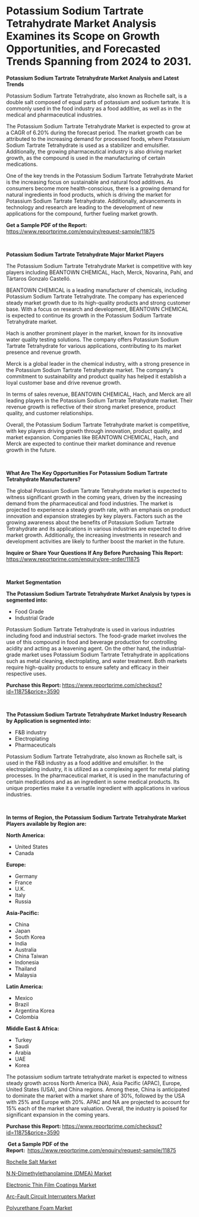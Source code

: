 <p><h1>Potassium Sodium Tartrate Tetrahydrate Market Analysis Examines its Scope on Growth Opportunities, and Forecasted Trends Spanning from 2024 to 2031.</h1></p><p><strong>Potassium Sodium Tartrate Tetrahydrate Market Analysis and Latest Trends</strong></p>
<p><p>Potassium Sodium Tartrate Tetrahydrate, also known as Rochelle salt, is a double salt composed of equal parts of potassium and sodium tartrate. It is commonly used in the food industry as a food additive, as well as in the medical and pharmaceutical industries.</p><p>The Potassium Sodium Tartrate Tetrahydrate Market is expected to grow at a CAGR of 6.20% during the forecast period. The market growth can be attributed to the increasing demand for processed foods, where Potassium Sodium Tartrate Tetrahydrate is used as a stabilizer and emulsifier. Additionally, the growing pharmaceutical industry is also driving market growth, as the compound is used in the manufacturing of certain medications.</p><p>One of the key trends in the Potassium Sodium Tartrate Tetrahydrate Market is the increasing focus on sustainable and natural food additives. As consumers become more health-conscious, there is a growing demand for natural ingredients in food products, which is driving the market for Potassium Sodium Tartrate Tetrahydrate. Additionally, advancements in technology and research are leading to the development of new applications for the compound, further fueling market growth.</p></p>
<p><strong>Get a Sample PDF of the Report:&nbsp;</strong> <a href="https://www.reportprime.com/enquiry/request-sample/11875">https://www.reportprime.com/enquiry/request-sample/11875</a></p>
<p>&nbsp;</p>
<p><strong>Potassium Sodium Tartrate Tetrahydrate Major Market Players</strong></p>
<p><p>The Potassium Sodium Tartrate Tetrahydrate Market is competitive with key players including BEANTOWN CHEMICAL, Hach, Merck, Novarina, Pahí, and Tártaros Gonzalo Castelló. </p><p>BEANTOWN CHEMICAL is a leading manufacturer of chemicals, including Potassium Sodium Tartrate Tetrahydrate. The company has experienced steady market growth due to its high-quality products and strong customer base. With a focus on research and development, BEANTOWN CHEMICAL is expected to continue its growth in the Potassium Sodium Tartrate Tetrahydrate market.</p><p>Hach is another prominent player in the market, known for its innovative water quality testing solutions. The company offers Potassium Sodium Tartrate Tetrahydrate for various applications, contributing to its market presence and revenue growth.</p><p>Merck is a global leader in the chemical industry, with a strong presence in the Potassium Sodium Tartrate Tetrahydrate market. The company's commitment to sustainability and product quality has helped it establish a loyal customer base and drive revenue growth.</p><p>In terms of sales revenue, BEANTOWN CHEMICAL, Hach, and Merck are all leading players in the Potassium Sodium Tartrate Tetrahydrate market. Their revenue growth is reflective of their strong market presence, product quality, and customer relationships.</p><p>Overall, the Potassium Sodium Tartrate Tetrahydrate market is competitive, with key players driving growth through innovation, product quality, and market expansion. Companies like BEANTOWN CHEMICAL, Hach, and Merck are expected to continue their market dominance and revenue growth in the future.</p></p>
<p>&nbsp;</p>
<p><strong>What Are The Key Opportunities For Potassium Sodium Tartrate Tetrahydrate Manufacturers?</strong></p>
<p><p>The global Potassium Sodium Tartrate Tetrahydrate market is expected to witness significant growth in the coming years, driven by the increasing demand from the pharmaceutical and food industries. The market is projected to experience a steady growth rate, with an emphasis on product innovation and expansion strategies by key players. Factors such as the growing awareness about the benefits of Potassium Sodium Tartrate Tetrahydrate and its applications in various industries are expected to drive market growth. Additionally, the increasing investments in research and development activities are likely to further boost the market in the future.</p></p>
<p><strong>Inquire or Share Your Questions If Any Before Purchasing This Report:</strong> <a href="https://www.reportprime.com/enquiry/pre-order/11875">https://www.reportprime.com/enquiry/pre-order/11875</a></p>
<p>&nbsp;</p>
<p><strong>Market Segmentation</strong></p>
<p><strong>The Potassium Sodium Tartrate Tetrahydrate Market Analysis by types is segmented into:</strong></p>
<p><ul><li>Food Grade</li><li>Industrial Grade</li></ul></p>
<p><p>Potassium Sodium Tartrate Tetrahydrate is used in various industries including food and industrial sectors. The food-grade market involves the use of this compound in food and beverage production for controlling acidity and acting as a leavening agent. On the other hand, the industrial-grade market uses Potassium Sodium Tartrate Tetrahydrate in applications such as metal cleaning, electroplating, and water treatment. Both markets require high-quality products to ensure safety and efficacy in their respective uses.</p></p>
<p><strong>Purchase this Report:&nbsp;</strong><a href="https://www.reportprime.com/checkout?id=11875&price=3590">https://www.reportprime.com/checkout?id=11875&price=3590</a></p>
<p>&nbsp;</p>
<p><strong>The Potassium Sodium Tartrate Tetrahydrate Market Industry Research by Application is segmented into:</strong></p>
<p><ul><li>F&B industry</li><li>Electroplating</li><li>Pharmaceuticals</li></ul></p>
<p><p>Potassium Sodium Tartrate Tetrahydrate, also known as Rochelle salt, is used in the F&B industry as a food additive and emulsifier. In the electroplating industry, it is utilized as a complexing agent for metal plating processes. In the pharmaceutical market, it is used in the manufacturing of certain medications and as an ingredient in some medical products. Its unique properties make it a versatile ingredient with applications in various industries.</p></p>
<p>&nbsp;</p>
<p><strong>In terms of Region, the Potassium Sodium Tartrate Tetrahydrate Market Players available by Region are:</strong></p>
<p>
    <p> <strong> North America: </strong>
        <ul>
            <li>United States</li>
            <li>Canada</li>
        </ul>
        </p> 
    <p> <strong> Europe: </strong>
        <ul>
            <li>Germany</li>
            <li>France</li>
            <li>U.K.</li>
            <li>Italy</li>
            <li>Russia</li>
        </ul>
        </p> 
    <p> <strong> Asia-Pacific: </strong>
        <ul>
            <li>China</li>
            <li>Japan</li>
            <li>South Korea</li>
            <li>India</li>
            <li>Australia</li>
            <li>China Taiwan</li>
            <li>Indonesia</li>
            <li>Thailand</li>
            <li>Malaysia</li>
        </ul>
        </p> 
    <p> <strong> Latin America: </strong>
        <ul>
            <li>Mexico</li>
            <li>Brazil</li>
            <li>Argentina Korea</li>
            <li>Colombia</li>
        </ul>
        </p> 
    <p> <strong> Middle East & Africa: </strong>
        <ul>
            <li>Turkey</li>
            <li>Saudi</li>
            <li>Arabia</li>
            <li>UAE</li>
            <li>Korea</li>
        </ul>
    </p>
    </p>
<p><p>The potassium sodium tartrate tetrahydrate market is expected to witness steady growth across North America (NA), Asia Pacific (APAC), Europe, United States (USA), and China regions. Among these, China is anticipated to dominate the market with a market share of 30%, followed by the USA with 25% and Europe with 20%. APAC and NA are projected to account for 15% each of the market share valuation. Overall, the industry is poised for significant expansion in the coming years.</p></p>
<p><strong>Purchase this Report: </strong><a href="https://www.reportprime.com/checkout?id=11875&price=3590">https://www.reportprime.com/checkout?id=11875&price=3590</a></p>
<p>&nbsp;<strong>Get a Sample PDF of the Report:&nbsp;&nbsp;</strong><a href="https://www.reportprime.com/enquiry/request-sample/11875">https://www.reportprime.com/enquiry/request-sample/11875</a></p>
<p><strong></strong></p>
<p><p><a href="https://github.com/mbisetmhermsr/Market-Research-Report-List-1/blob/main/rochelle-salt-market.md">Rochelle Salt Market</a></p><p><a href="https://issuu.com/reportprime-2/docs/nn-dimethylethanolamine-dmea-market-size-2030.pptx">N,N-Dimethylethanolamine (DMEA) Market</a></p><p><a href="https://view.publitas.com/reportprime-1/electronic-thin-film-coatings-market-research-report-provides-critical-insights-that-can-help-shape-business-development-and-investment-strategies/">Electronic Thin Film Coatings Market</a></p><p><a href="https://issuu.com/reportprime-2/docs/arc-fault-circuit-interrupters-market-size-2030.pp">Arc-Fault Circuit Interrupters Market</a></p><p><a href="https://github.com/zjyglelu/Market-Research-Report-List-1/blob/main/polyurethane-foam-market.md">Polyurethane Foam Market</a></p></p>